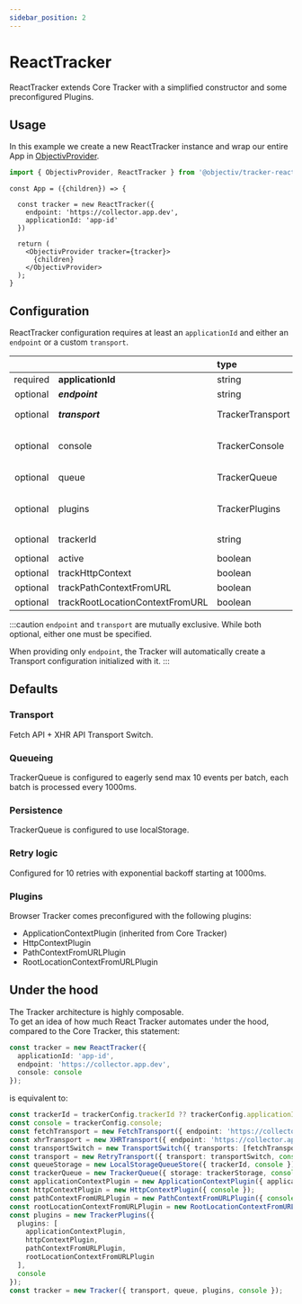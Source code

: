 ```yaml
---
sidebar_position: 2
---
```


# ReactTracker

ReactTracker extends Core Tracker with a simplified constructor and some preconfigured Plugins.

## Usage
In this example we create a new ReactTracker instance and wrap our entire App in [ObjectivProvider](/tracking/react/api-reference/common/providers/ObjectivProvider.md).

```ts
import { ObjectivProvider, ReactTracker } from '@objectiv/tracker-react';
```

```tsx
const App = ({children}) => {

  const tracker = new ReactTracker({
    endpoint: 'https://collector.app.dev',
    applicationId: 'app-id'
  })

  return (
    <ObjectivProvider tracker={tracker}>
      {children}
    </ObjectivProvider>
  );
}
```

## Configuration
ReactTracker configuration requires at least an `applicationId` and either an `endpoint` or a custom `transport`.

|          |                                 | type             | default value                                                                                                                        |
|:--------:|:--------------------------------|:-----------------|:-------------------------------------------------------------------------------------------------------------------------------------|
| required | **applicationId**               | string           |                                                                                                                                      |
| optional | **_endpoint_**                  | string           |                                                                                                                                      |
| optional | **_transport_**                 | TrackerTransport | The result of [makeDefaultTransport](/tracking/react/api-reference/common/factories/makeDefaultTransport.md)                         |
| optional | console                         | TrackerConsole   | `undefined` in production, global console in dev                                                                                     |
| optional | queue                           | TrackerQueue     | The result of [makeDefaultQueue](/tracking/react/api-reference/common/factories/makeDefaultQueue.md)                                 |
| optional | plugins                         | TrackerPlugins   | TrackerPlugins with the result of [makeDefaultPluginsList](/tracking/react/api-reference/common/factories/makeDefaultPluginsList.md) |
| optional | trackerId                       | string           | Same value as `applicationId`                                                                                                        |
| optional | active                          | boolean          | `true`                                                                                                                               |
| optional | trackHttpContext                | boolean          | `true`                                                                                                                               |
| optional | trackPathContextFromURL         | boolean          | `true`                                                                                                                               |
| optional | trackRootLocationContextFromURL | boolean          | `true`                                                                                                                               |

:::caution
`endpoint` and `transport` are mutually exclusive. While both optional, either one must be specified.

When providing only `endpoint`, the Tracker will automatically create a Transport configuration initialized with it.
:::

## Defaults 

### Transport
Fetch API + XHR API Transport Switch.

### Queueing
TrackerQueue is configured to eagerly send max 10 events per batch, each batch is processed every 1000ms.  

### Persistence
TrackerQueue is configured to use localStorage.

### Retry logic
Configured for 10 retries with exponential backoff starting at 1000ms.

### Plugins
Browser Tracker comes preconfigured with the following plugins:
- ApplicationContextPlugin (inherited from Core Tracker)
- HttpContextPlugin
- PathContextFromURLPlugin
- RootLocationContextFromURLPlugin

## Under the hood
The Tracker architecture is highly composable.  
To get an idea of how much React Tracker automates under the hood, compared to the Core Tracker, this statement:

```typescript
const tracker = new ReactTracker({ 
  applicationId: 'app-id', 
  endpoint: 'https://collector.app.dev', 
  console: console
});
``` 

is equivalent to:

```typescript
const trackerId = trackerConfig.trackerId ?? trackerConfig.applicationId;
const console = trackerConfig.console;
const fetchTransport = new FetchTransport({ endpoint: 'https://collector.app.dev', console });
const xhrTransport = new XHRTransport({ endpoint: 'https://collector.app.dev', console });
const transportSwitch = new TransportSwitch({ transports: [fetchTransport, xhrTransport], console });
const transport = new RetryTransport({ transport: transportSwitch, console });
const queueStorage = new LocalStorageQueueStore({ trackerId, console })
const trackerQueue = new TrackerQueue({ storage: trackerStorage, console });
const applicationContextPlugin = new ApplicationContextPlugin({ applicationId: 'app-id', console });
const httpContextPlugin = new HttpContextPlugin({ console });
const pathContextFromURLPlugin = new PathContextFromURLPlugin({ console });
const rootLocationContextFromURLPlugin = new RootLocationContextFromURLPlugin({ console });
const plugins = new TrackerPlugins({
  plugins: [
    applicationContextPlugin,
    httpContextPlugin,
    pathContextFromURLPlugin,
    rootLocationContextFromURLPlugin
  ],
  console
});
const tracker = new Tracker({ transport, queue, plugins, console });

```
